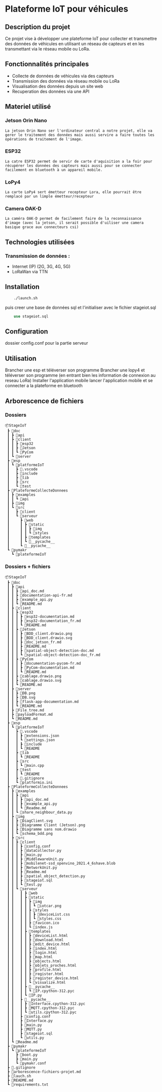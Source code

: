 # Plateforme IoT pour véhicules

## Description du projet
Ce projet vise à développer une plateforme IoT pour collecter et transmettre des données de véhicules en utilisant un réseau de capteurs et en les transmettant via le réseau mobile ou LoRa.

## Fonctionnalités principales
- Collecte de données de véhicules via des capteurs
- Transmission des données via réseau mobile ou LoRa
- Visualisation des données depuis un site web
- Recuperation des données via une API

## Materiel utilisé

### Jetson Orin Nano
    La jetson Orin Nano ser l'ordinateur central a notre projet, elle va gerer le traitement des données mais aussi servire a faire toutes les opérations de traitement de l'image.

### ESP32
    La catre ESP32 permet de servir de carte d'aquisition a la foir pour récupérer les données des capteurs mais aussi pour se connecter facilement en bluetooth à un appareil mobile.

### LoPy4
    La carte LoPy4 sert émetteur recepteur Lora, elle pourrait être remplacé par un limple émetteur/recepteur

### Camera OAK-D
    La caméra OAK-D permet de facilement faire de la reconnaissance d'image (avec la jetson, il serait possible d'uiliser une camera basique grace aux connecteurs csi)

## Technologies utilisées
### Transmission de données : 
- Internet (IP) (2G, 3G, 4G, 5G)
- LoRaWan via TTN

## Installation
```bash
    ./launch.sh
```
puis creer une base de données sql et l'initialiser avec le fichier stageiot.sql
```sql
    use stageiot.sql
```
## Configuration
dossier config.conf pour la partie serveur

## Utilisation
Brancher une esp et téléverser son programme 
Brancher une lopy4 et téléverser son programme (en entrant bien les information de connexion au reseau LoRa)
Installer l'application mobile
lancer l'application mobile et se connecter a la plateforme en bluetooth

## Arborescence de fichiers

### Dossiers

```
📦StageIoT
 ┣ 📂doc
 ┃ ┣ 📂api
 ┃ ┣ 📂client
 ┃ ┃ ┣ 📂esp32
 ┃ ┃ ┣ 📂Jetson
 ┃ ┃ ┗ 📂PyCom
 ┃ ┗ 📂server
 ┣ 📂esp
 ┃ ┗ 📂platformeIoT
 ┃   ┣ 📂.vscode
 ┃   ┣ 📂include
 ┃   ┣ 📂lib
 ┃   ┣ 📂src
 ┃   ┗ 📂test
 ┣ 📂PlateformeCollecteDonnees
 ┃ ┣ 📂examples
 ┃ ┃ ┗ 📂api
 ┃ ┣ 📂img
 ┃ ┗ 📂src
 ┃   ┣ 📂client
 ┃   ┗ 📂serveur
 ┃     ┣ 📂web
 ┃     ┃ ┣ 📂static
 ┃     ┃ ┃ ┣ 📂img
 ┃     ┃ ┃ ┗ 📂styles
 ┃     ┃ ┣ 📂templates
 ┃     ┃ ┗ 📂__pycache__
 ┃     ┗ 📂__pycache__
 ┗ 📂pymakr
   ┗ 📂plateformeIoT

 ```

### Dossiers + fichiers

```
📦StageIoT
 ┣ 📂doc
 ┃ ┣ 📂api
 ┃ ┃ ┣ 📜api_doc.md
 ┃ ┃ ┣ 📜documentation-api-fr.md
 ┃ ┃ ┣ 📜example_api.py
 ┃ ┃ ┗ 📜README.md
 ┃ ┣ 📂client
 ┃ ┃ ┣ 📂esp32
 ┃ ┃ ┃ ┣ 📜esp32-documentation.md
 ┃ ┃ ┃ ┣ 📜esp32-documentation_fr.md
 ┃ ┃ ┃ ┗ 📜README.md
 ┃ ┃ ┣ 📂Jetson
 ┃ ┃ ┃ ┣ 📜BDD_client.drawio.png
 ┃ ┃ ┃ ┣ 📜BDD_client.drawio.svg
 ┃ ┃ ┃ ┣ 📜doc_jetson_fr.md
 ┃ ┃ ┃ ┣ 📜README.md
 ┃ ┃ ┃ ┣ 📜spatial-object-detection-doc.md
 ┃ ┃ ┃ ┗ 📜spatial-object-detection-doc_fr.md
 ┃ ┃ ┣ 📂PyCom
 ┃ ┃ ┃ ┣ 📜documentation-pycom-fr.md
 ┃ ┃ ┃ ┣ 📜PyCom-documentation.md
 ┃ ┃ ┃ ┗ 📜README.md
 ┃ ┃ ┣ 📜cablage.drawio.png
 ┃ ┃ ┣ 📜cablage.drawio.svg
 ┃ ┃ ┗ 📜README.md
 ┃ ┣ 📂server
 ┃ ┃ ┣ 📜DB.png
 ┃ ┃ ┣ 📜DB.svg
 ┃ ┃ ┣ 📜flask-app-documentation.md
 ┃ ┃ ┗ 📜README.md
 ┃ ┣ 📜File_tree.md
 ┃ ┣ 📜payloadFormat.md
 ┃ ┗ 📜README.md
 ┣ 📂esp
 ┃ ┗ 📂platformeIoT
 ┃   ┣ 📂.vscode
 ┃   ┃ ┣ 📜extensions.json
 ┃   ┃ ┗ 📜settings.json
 ┃   ┃ ┣ 📂include
 ┃   ┃ ┗ 📜README
 ┃   ┣ 📂lib
 ┃   ┃ ┗ 📜README
 ┃   ┣ 📂src
 ┃   ┃ ┗ 📜main.cpp
 ┃   ┣ 📂test
 ┃   ┃ ┗ 📜README
 ┃   ┣ 📜.gitignore
 ┃   ┗ 📜platformio.ini
 ┣ 📂PlateformeCollecteDonnees
 ┃ ┣ 📂examples
 ┃ ┃ ┣ 📂api
 ┃ ┃ ┃ ┣ 📜api_doc.md
 ┃ ┃ ┃ ┣ 📜example_api.py
 ┃ ┃ ┃ ┗ 📜Readme.md
 ┃ ┃ ┗ 📜share_neighbour_data.py
 ┃ ┣ 📂img
 ┃ ┃ ┣ 📜DiagClient.svg
 ┃ ┃ ┣ 📜Diagramme Client (Jetson).png
 ┃ ┃ ┣ 📜Diagramme sans nom.drawio
 ┃ ┃ ┗ 📜schema_bdd.png
 ┃ ┣ 📂src
 ┃ ┃ ┣ 📂client
 ┃ ┃ ┃ ┣ 📜config.conf
 ┃ ┃ ┃ ┣ 📜dataCollector.py
 ┃ ┃ ┃ ┣ 📜main.py
 ┃ ┃ ┃ ┣ 📜MiddlewareUnit.py
 ┃ ┃ ┃ ┣ 📜mobilenet-ssd_openvino_2021.4_6shave.blob
 ┃ ┃ ┃ ┣ 📜NetworkUnit.py
 ┃ ┃ ┃ ┣ 📜Readme.md
 ┃ ┃ ┃ ┣ 📜spatial_object_detection.py
 ┃ ┃ ┃ ┣ 📜stageiot.sql
 ┃ ┃ ┃ ┗ 📜test.py
 ┃ ┃ ┗ 📂serveur
 ┃ ┃   ┃ ┣ 📂web
 ┃ ┃   ┃ ┣ 📂static
 ┃ ┃   ┃ ┃ ┣ 📂img
 ┃ ┃   ┃ ┃ ┃ ┗ 📜iotcar.png
 ┃ ┃   ┃ ┃ ┣ 📂styles
 ┃ ┃   ┃ ┃ ┃ ┣ 📜deviceList.css
 ┃ ┃   ┃ ┃ ┃ ┗ 📜styles.css
 ┃ ┃   ┃ ┃ ┣ 📜favicon.ico
 ┃ ┃   ┃ ┃ ┗ 📜index.js
 ┃ ┃   ┃ ┣ 📂templates
 ┃ ┃   ┃ ┃ ┣ 📜deviceList.html
 ┃ ┃   ┃ ┃ ┣ 📜download.html
 ┃ ┃   ┃ ┃ ┣ 📜edit_device.html
 ┃ ┃   ┃ ┃ ┣ 📜index.html
 ┃ ┃   ┃ ┃ ┣ 📜login.html
 ┃ ┃   ┃ ┃ ┣ 📜map.html
 ┃ ┃   ┃ ┃ ┣ 📜objects.html
 ┃ ┃   ┃ ┃ ┣ 📜objets_proches.html
 ┃ ┃   ┃ ┃ ┣ 📜profile.html
 ┃ ┃   ┃ ┃ ┣ 📜register.html
 ┃ ┃   ┃ ┃ ┣ 📜register_device.html
 ┃ ┃   ┃ ┃ ┗ 📜visualize.html
 ┃ ┃   ┃ ┣ 📂__pycache__
 ┃ ┃   ┃ ┃ ┗ 📜IP.cpython-312.pyc
 ┃ ┃   ┃ ┗ 📜IP.py
 ┃ ┃   ┣ 📂__pycache__
 ┃ ┃   ┃ ┣ 📜Interface.cpython-312.pyc
 ┃ ┃   ┃ ┣ 📜MQTT.cpython-312.pyc
 ┃ ┃   ┃ ┗ 📜utils.cpython-312.pyc
 ┃ ┃   ┣ 📜config.conf
 ┃ ┃   ┣ 📜Interface.py
 ┃ ┃   ┣ 📜main.py
 ┃ ┃   ┣ 📜MQTT.py
 ┃ ┃   ┣ 📜stageiot.sql
 ┃ ┃   ┗ 📜utils.py
 ┃ ┗ 📜Readme.md
 ┣ 📂pymakr
 ┃ ┗ 📂plateformeIoT
 ┃   ┣ 📜boot.py
 ┃   ┣ 📜main.py
 ┃   ┗ 📜pymakr.conf
 ┣ 📜.gitignore
 ┣ 📜arborescence-fichiers-projet.md
 ┣ 📜lauch.sh
 ┣ 📜README.md
 ┗ 📜requirements.txt
 ```


